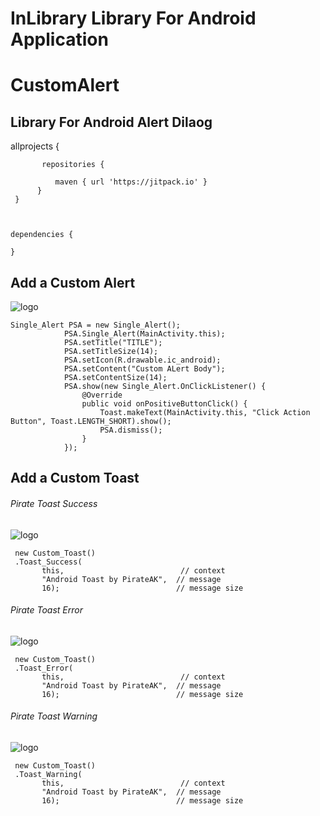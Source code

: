 # InLibrary Library For Android Application



# CustomAlert

## Library For Android Alert Dilaog   

allprojects { 


		   repositories { 
		
			  maven { url 'https://jitpack.io' } 
		  } 
  	 } 
  
  
  
    dependencies {
	        
	} 
  
  
  ## Add a Custom Alert 
  
  ![logo](https://github.com/Akash562/CustomAlert/blob/master/app/ScreenShot/alert.png)
  
	Single_Alert PSA = new Single_Alert();
                PSA.Single_Alert(MainActivity.this);
                PSA.setTitle("TITLE");
                PSA.setTitleSize(14);
                PSA.setIcon(R.drawable.ic_android);
                PSA.setContent("Custom ALert Body");
                PSA.setContentSize(14);
                PSA.show(new Single_Alert.OnClickListener() {
                    @Override
                    public void onPositiveButtonClick() {
                        Toast.makeText(MainActivity.this, "Click Action Button", Toast.LENGTH_SHORT).show();
                        PSA.dismiss();
                    }
                });
		
## Add a Custom Toast

###### Pirate Toast Success  
![logo](https://github.com/Akash562/CustomAlert/blob/master/app/ScreenShot/toast%20success.png)
                 
	 new Custom_Toast()
	 .Toast_Success(
	       this,                          // context
	       "Android Toast by PirateAK",  // message
	       16);                          // message size               
	      
###### Pirate Toast Error      
![logo](https://github.com/Akash562/CustomAlert/blob/master/app/ScreenShot/toast%20error.png)

	 new Custom_Toast()
	 .Toast_Error(
	       this,                          // context
	       "Android Toast by PirateAK",  // message
	       16);                          // message size
	       
	       
###### Pirate Toast Warning	       
![logo](https://github.com/Akash562/CustomAlert/blob/master/app/ScreenShot/toast%20warning.png)

	 new Custom_Toast()
	 .Toast_Warning(
	       this,                          // context
	       "Android Toast by PirateAK",  // message
	       16);                          // message size
	       
	       
